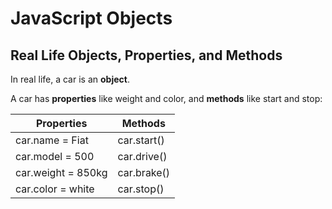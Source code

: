 # JavaScript Objects

## Real Life Objects, Properties, and Methods

In real life, a car is an **object**.

A car has **properties** like weight and color, and **methods** like start and stop:

| Properties         | Methods     |
| ------------------ | ----------- |
| car.name = Fiat    | car.start() |
| car.model = 500    | car.drive() |
| car.weight = 850kg | car.brake() |
| car.color = white  | car.stop()  |




